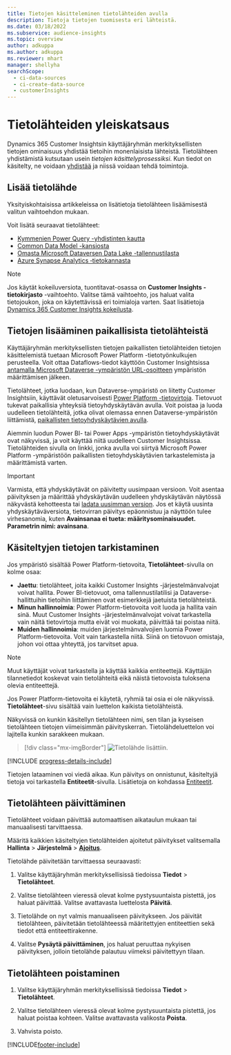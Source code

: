 ```yaml
---
title: Tietojen käsitteleminen tietolähteiden avulla
description: Tietoja tietojen tuomisesta eri lähteistä.
ms.date: 03/18/2022
ms.subservice: audience-insights
ms.topic: overview
author: adkuppa
ms.author: adkuppa
ms.reviewer: mhart
manager: shellyha
searchScope:
  - ci-data-sources
  - ci-create-data-source
  - customerInsights
---
```


# <a name="data-sources-overview"></a>Tietolähteiden yleiskatsaus



Dynamics 365 Customer Insightsin käyttäjäryhmän merkityksellisten tietojen ominaisuus yhdistää tietoihin monenlaisista lähteistä. Tietolähteen yhdistämistä kutsutaan usein *tietojen käsittelyprosessiksi*. Kun tiedot on käsitelty, ne voidaan [yhdistää](data-unification.md) ja niissä voidaan tehdä toimintoja.

## <a name="add-a-data-source"></a>Lisää tietolähde

Yksityiskohtaisissa artikkeleissa on lisätietoja tietolähteen lisäämisestä valitun vaihtoehdon mukaan.

Voit lisätä seuraavat tietolähteet:

- [Kymmenien Power Query -yhdistinten kautta](connect-power-query.md)
- [Common Data Model -kansiosta](connect-common-data-model.md)
- [Omasta Microsoft Dataversen Data Lake -tallennustilasta](connect-dataverse-managed-lake.md)
- [Azure Synapse Analytics ‑tietokannasta](connect-synapse.md)

> [!NOTE]
> Jos käytät kokeiluversiota, tuontitavat-osassa on **Customer Insights -tietokirjasto** -vaihtoehto. Valitse tämä vaihtoehto, jos haluat valita tietojoukon, joka on käytettävissä eri toimialoja varten. Saat lisätietoja [Dynamics 365 Customer Insights kokeilusta](../trial-signup.md).

## <a name="add-data-from-on-premises-data-sources"></a>Tietojen lisääminen paikallisista tietolähteistä

Käyttäjäryhmän merkityksellisten tietojen paikallisten tietolähteiden tietojen käsittelemistä tuetaan Microsoft Power Platform -tietotyönkulkujen perusteella. Voit ottaa Dataflows-tiedot käyttöön Customer Insightsissa [antamalla Microsoft Dataverse -ympäristön URL-osoitteen](create-environment.md) ympäristön määrittämisen jälkeen.

Tietolähteet, jotka luodaan, kun Dataverse-ympäristö on liitetty Customer Insightsiin, käyttävät oletusarvoisesti [Power Platform -tietovirtoja](/power-query/dataflows/overview-dataflows-across-power-platform-dynamics-365). Tietovuot tukevat paikallisia yhteyksiä tietoyhdyskäytävän avulla. Voit poistaa ja luoda uudelleen tietolähteitä, jotka olivat olemassa ennen Dataverse-ympäristön liittämistä, [paikallisten tietoyhdyskäytävien avulla](/data-integration/gateway/service-gateway-app).

Aiemmin luodun Power BI- tai Power Apps -ympäristön tietoyhdyskäytävät ovat näkyvissä, ja voit käyttää niitä uudelleen Customer Insightsissa. Tietolähteiden sivulla on linkki, jonka avulla voi siirtyä Microsoft Power Platform -ympäristöön paikallisten tietoyhdyskäytävien tarkastelemista ja määrittämistä varten.

> [!IMPORTANT]
> Varmista, että yhdyskäytävät on päivitetty uusimpaan versioon. Voit asentaa päivityksen ja määrittää yhdyskäytävän uudelleen yhdyskäytävän näytössä näkyvästä kehotteesta tai [ladata uusimman version](https://powerapps.microsoft.com/downloads/). Jos et käytä uusinta yhdyskäytäväversiota, tietovirran päivitys epäonnistuu ja näyttöön tulee virhesanomia, kuten **Avainsanaa ei tueta: määritysominaisuudet. Parametrin nimi: avainsana**.

## <a name="review-ingested-data"></a>Käsiteltyjen tietojen tarkistaminen
Jos ympäristö sisältää Power Platform-tietovoita, **Tietolähteet**-sivulla on kolme osaa: 
- **Jaettu**: tietolähteet, joita kaikki Customer Insights -järjestelmänvalvojat voivat hallita. Power BI-tietovuot, oma tallennustilatilisi ja Dataverse-hallittuihin tietoihin liittäminen ovat esimerkkejä jaetuista tietolähteistä.
- **Minun hallinnoimia**: Power Platform-tietovoita voit luoda ja hallita vain sinä. Muut Customer Insights -järjestelmänvalvojat voivat tarkastella vain näitä tietovirtoja mutta eivät voi muokata, päivittää tai poistaa niitä.
- **Muiden hallinnoimia**: muiden järjestelmänvalvojien luomia Power Platform-tietovoita. Voit vain tarkastella niitä. Siinä on tietovuon omistaja, johon voi ottaa yhteyttä, jos tarvitset apua.
> [!NOTE]
> Muut käyttäjät voivat tarkastella ja käyttää kaikkia entiteettejä. Käyttäjän tilannetiedot koskevat vain tietolähteitä eikä näistä tietovoista tuloksena olevia entiteettejä.

Jos Power Platform-tietovoita ei käytetä, ryhmiä tai osia ei ole näkyvissä. **Tietolähteet**-sivu sisältää vain luettelon kaikista tietolähteistä.

Näkyvissä on kunkin käsitellyn tietolähteen nimi, sen tilan ja kyseisen tietolähteen tietojen viimeisimmän päivityskerran. Tietolähdeluettelon voi lajitella kunkin sarakkeen mukaan.

> [!div class="mx-imgBorder"]
> ![Tietolähde lisättiin.](media/configure-data-datasource-added.png "Tietolähde lisättiin")

[!INCLUDE [progress-details-include](../includes/progress-details-pane.md)]

Tietojen lataaminen voi viedä aikaa. Kun päivitys on onnistunut, käsiteltyjä tietoja voi tarkastella **Entiteetit**-sivulla. Lisätietoja on kohdassa [Entiteetit](entities.md).

## <a name="refresh-a-data-source"></a>Tietolähteen päivittäminen

Tietolähteet voidaan päivittää automaattisen aikataulun mukaan tai manuaalisesti tarvittaessa. 

Määritä kaikkien käsiteltyjen tietolähteiden ajoitetut päivitykset valitsemalla **Hallinta** > **Järjestelmä** > [**Ajoitus**](system.md#schedule-tab).

Tietolähde päivitetään tarvittaessa seuraavasti:

1. Valitse käyttäjäryhmän merkityksellisissä tiedoissa **Tiedot** > **Tietolähteet**.

2. Valitse tietolähteen vieressä olevat kolme pystysuuntaista pistettä, jos haluat päivittää. Valitse avattavasta luettelosta **Päivitä**.

3. Tietolähde on nyt valmis manuaaliseen päivitykseen. Jos päivität tietolähteen, päivitetään tietolähteessä määritettyjen entiteettien sekä tiedot että entiteettirakenne.

4. Valitse **Pysäytä päivittäminen**, jos haluat peruuttaa nykyisen päivityksen, jolloin tietolähde palautuu viimeksi päivitettyyn tilaan.

## <a name="delete-a-data-source"></a>Tietolähteen poistaminen

1. Valitse käyttäjäryhmän merkityksellisissä tiedoissa **Tiedot** > **Tietolähteet**.

2. Valitse tietolähteen vieressä olevat kolme pystysuuntaista pistettä, jos haluat poistaa kohteen. Valitse avattavasta valikosta **Poista**.

3. Vahvista poisto.


[!INCLUDE[footer-include](../includes/footer-banner.md)]
